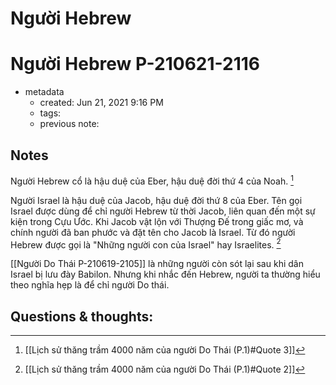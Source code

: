 # Người Hebrew 
# Người Hebrew P-210621-2116

- metadata
	- created: Jun 21, 2021 9:16 PM
	- tags:
	- previous note:

## Notes
Người Hebrew cổ là hậu duệ của Eber, hậu duệ đời thứ 4 của Noah. [^1]

Người Israel là hậu duệ của Jacob, hậu duệ đời thứ 8 của Eber. Tên gọi Israel được dùng để chỉ người Hebrew từ thời Jacob, liên quan đến một sự kiện trong Cựu Ước. Khi Jacob vật lộn với Thượng Đế trong giấc mơ, và chính người đã ban phước và đặt tên cho Jacob là Israel. Từ đó người Hebrew được gọi là "Những người con của Israel" hay Israelites. [^2]

[[Người Do Thái P-210619-2105]] là những người còn sót lại sau khi dân Israel bị lưu đày Babilon. Nhưng khi nhắc đến Hebrew, người ta thường hiểu theo nghĩa hẹp là để chỉ người Do thái.

## Questions & thoughts:

[^1]:[[Lịch sử thăng trầm 4000 năm của người Do Thái (P.1)#Quote 3]]
[^2]:[[Lịch sử thăng trầm 4000 năm của người Do Thái (P.1)#Quote 2]]

